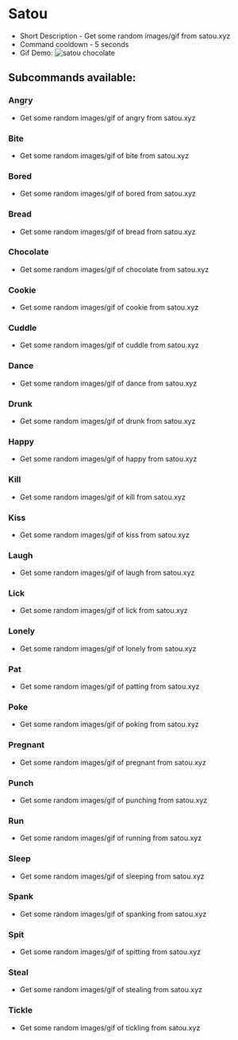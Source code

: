# Satou
- Short Description - Get some random images/gif from satou.xyz
- Command cooldown - 5 seconds
- Gif Demo: ![satou chocolate](https://i.imgur.com/SRAUV1G.gif)

## Subcommands available:

### Angry 
- Get some random images/gif of angry from satou.xyz

### Bite 
- Get some random images/gif of bite from satou.xyz

### Bored 
- Get some random images/gif of bored from satou.xyz

### Bread 
- Get some random images/gif of bread from satou.xyz

### Chocolate 
- Get some random images/gif of chocolate from satou.xyz

### Cookie 
- Get some random images/gif of cookie from satou.xyz

### Cuddle 
- Get some random images/gif of cuddle from satou.xyz

### Dance 
- Get some random images/gif of dance from satou.xyz

### Drunk 
- Get some random images/gif of drunk from satou.xyz

### Happy 
- Get some random images/gif of happy from satou.xyz

### Kill 
- Get some random images/gif of kill from satou.xyz

### Kiss 
- Get some random images/gif of kiss from satou.xyz

### Laugh 
- Get some random images/gif of laugh from satou.xyz

### Lick 
- Get some random images/gif of lick from satou.xyz

### Lonely 
- Get some random images/gif of lonely from satou.xyz

### Pat 
- Get some random images/gif of patting from satou.xyz

### Poke 
- Get some random images/gif of poking from satou.xyz

### Pregnant 
- Get some random images/gif of pregnant from satou.xyz

### Punch 
- Get some random images/gif of punching from satou.xyz

### Run 
- Get some random images/gif of running from satou.xyz

### Sleep 
- Get some random images/gif of sleeping from satou.xyz

### Spank 
- Get some random images/gif of spanking from satou.xyz

### Spit 
- Get some random images/gif of spitting from satou.xyz

### Steal 
- Get some random images/gif of stealing from satou.xyz
   
### Tickle 
- Get some random images/gif of tickling from satou.xyz